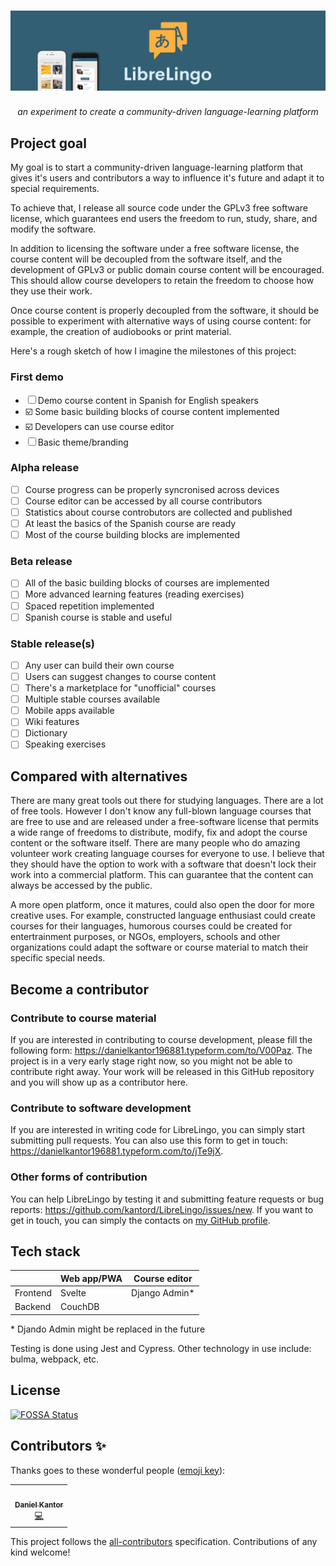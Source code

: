 <h1 align="center">
<img src="logo_for_readme.svg" alt="LibreLingo" /></h1>
<p align="center"><em>an experiment to create a community-driven language-learning platform</em></p>


## Project goal

My goal is to start a community-driven language-learning platform that gives it's users and contributors a way to influence it's future and adapt it to special requirements.

To achieve that, I release all source code under the GPLv3 free software license, which guarantees end users the freedom to run, study, share, and modify the software.

In addition to licensing the software under a free software license, the course content will be decoupled from the software itself, and the development of GPLv3 or public domain course content will be encouraged. This should allow course developers to retain the freedom to choose how they use their work.

Once course content is properly decoupled from the software, it should be possible to experiment with alternative ways of using course content: for example, the creation of audiobooks or print material.

Here's a rough sketch of how  I imagine the milestones of this project:

### First demo

* ☐ Demo course content in Spanish for English speakers
* ☑️ Some basic building blocks of course content implemented
* ☑️ Developers can use course editor
* ☐ Basic theme/branding

### Alpha release

* ☐ Course progress can be properly syncronised across devices
* ☐ Course editor can be accessed by all course contributors
* ☐ Statistics about course controbutors are collected and published
* ☐ At least the basics of the Spanish course are ready
* ☐ Most of the course building blocks are implemented


### Beta release

* ☐ All of the basic building blocks of courses are implemented
* ☐ More advanced learning features (reading exercises)
* ☐ Spaced repetition implemented
* ☐ Spanish course is stable and useful

### Stable release(s)

* ☐ Any user can build their own course
* ☐ Users can suggest changes to course content
* ☐ There's a marketplace for "unofficial" courses
* ☐ Multiple stable courses available
* ☐ Mobile apps available
* ☐ Wiki features
* ☐ Dictionary
* ☐ Speaking exercises

## Compared with alternatives

There are many great tools out there for studying languages. There are a lot of free tools. However I don't know any full-blown language courses
that are free to use and are released under a free-software license that permits a wide range of freedoms to distribute, modify, fix and adopt
the course content or the software itself. There are many people who do amazing volunteer work creating language courses for everyone to use. I
believe that they should have the option to work with a software that doesn't lock their work into a commercial platform. This can guarantee that
the content can always be accessed by the public.

A more open platform, once it matures, could also open the door for more creative uses. For example, constructed language enthusiast could
create courses for their languages, humorous courses could be created for entertrainment purposes, or NGOs, employers, schools and other
organizations could adapt the software or course material to match their specific special needs.



## Become a contributor

### Contribute to course material
If you are interested in contributing to course development, please fill the following form: https://danielkantor196881.typeform.com/to/V00Paz. The project is in a very early stage right now, so you might not be able to contribute right away. Your work will be released in this GitHub repository and you will show up as a contributor here.

### Contribute to software development
If you are interested in writing code for LibreLingo, you can simply start submitting pull requests. You can also use this form to get in touch: https://danielkantor196881.typeform.com/to/jTe9jX.

### Other forms of contribution
You can help LibreLingo by testing it and submitting feature requests or bug reports: https://github.com/kantord/LibreLingo/issues/new. If you want to get in touch, you can simply the contacts on [my GitHub profile](https://github.com/kantord).

## Tech stack

​       | Web app/PWA   | Course editor |
--------| ------------- | ------------- |
Frontend| Svelte        | Django Admin* |
Backend | CouchDB       |               |

\* Djando Admin might be replaced in the future

Testing is done using Jest and Cypress. Other technology in use include: bulma, webpack, etc.

## License
[![FOSSA Status](https://app.fossa.io/api/projects/git%2Bgithub.com%2Fkantord%2FLibreLingo.svg?type=large)](https://app.fossa.io/projects/git%2Bgithub.com%2Fkantord%2FLibreLingo?ref=badge_large)


## Contributors ✨

Thanks goes to these wonderful people ([emoji key](https://allcontributors.org/docs/en/emoji-key)):

<!-- ALL-CONTRIBUTORS-LIST:START - Do not remove or modify this section -->
<!-- prettier-ignore-start -->
<!-- markdownlint-disable -->
<table>
  <tr>
    <td align="center"><a href="https://www.daniel-kantor.com/cv/"><img src="https://avatars2.githubusercontent.com/u/3704904?v=4" width="100px;" alt=""/><br /><sub><b>Daniel Kantor</b></sub></a><br /><a href="https://github.com/kantord/LibreLingo/commits?author=kantord" title="Code">💻</a></td>
  </tr>
</table>

<!-- markdownlint-enable -->
<!-- prettier-ignore-end -->
<!-- ALL-CONTRIBUTORS-LIST:END -->

This project follows the [all-contributors](https://github.com/all-contributors/all-contributors) specification. Contributions of any kind welcome!
